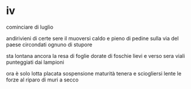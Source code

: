 # iv

cominciare di luglio

andirivieni di certe sere
il muoversi caldo e pieno
di pedine sulla via del paese
circondati ognuno di stupore

sta lontana ancora la resa
di foglie dorate
di foschie lievi e verso sera
viali punteggiati dai lampioni

ora è solo lotta placata
sospensione
maturità tenera
e sciogliersi lente le forze
al riparo di muri a secco
